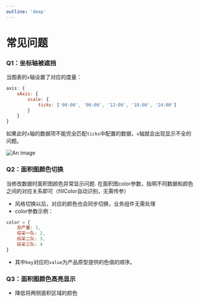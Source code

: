 ```yaml
---
outline: 'deep'
---
```

# 常见问题

### Q1：坐标轴被遮挡

当图表的`x`轴设置了对应的度量：

```javascript
axis: {
    xAxis: {
        scale: {
            ticks: ['00:00', '06:00', '12:00', '18:00', '24:00']
        }
    }
}
```
如果此时`x`轴的数据项不能完全匹配`ticks`中配置的数据，`x`轴就会出现显示不全的问题。

![An image](/questions/xaxis-scale-mismatch.png)


### Q2：面积图颜色切换
当修改数据时面积图颜色异常显示问题.
在面积图color参数，指明不同数据和颜色之间的对应关系即可（fillColor自动识别，无需传参） 

- 风格切换以后，对应的颜色也会同步切换，业务组件无需处理  
- color参数示例：
```javascript
color = { 
    总产量: 1, 
    综采一队: 2, 
    综采二队: 3, 
    综采三队: 4
}  
```
- 其中`key`对应的`value`为产品原型提供的色值的顺序。

<preview path="../examples/default/AreaLineColor.vue" title="基础样式" description=""></preview>

### Q3：面积图颜色高亮显示

* 降低将两侧面积区域的颜色

<preview path="../examples/default/AreaAnnotation.vue" title="基础样式" description=""></preview>
